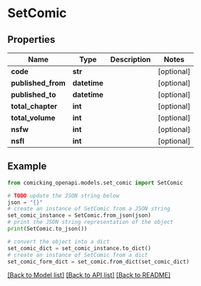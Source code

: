 # SetComic


## Properties

Name | Type | Description | Notes
------------ | ------------- | ------------- | -------------
**code** | **str** |  | [optional] 
**published_from** | **datetime** |  | [optional] 
**published_to** | **datetime** |  | [optional] 
**total_chapter** | **int** |  | [optional] 
**total_volume** | **int** |  | [optional] 
**nsfw** | **int** |  | [optional] 
**nsfl** | **int** |  | [optional] 

## Example

```python
from comicking_openapi.models.set_comic import SetComic

# TODO update the JSON string below
json = "{}"
# create an instance of SetComic from a JSON string
set_comic_instance = SetComic.from_json(json)
# print the JSON string representation of the object
print(SetComic.to_json())

# convert the object into a dict
set_comic_dict = set_comic_instance.to_dict()
# create an instance of SetComic from a dict
set_comic_form_dict = set_comic.from_dict(set_comic_dict)
```
[[Back to Model list]](../README.md#documentation-for-models) [[Back to API list]](../README.md#documentation-for-api-endpoints) [[Back to README]](../README.md)


